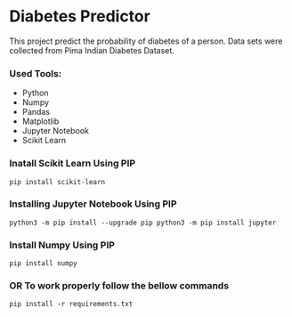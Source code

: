 # Diabetes Predictor

This project predict the probability of diabetes of a person. Data sets were collected from Pima Indian Diabetes Dataset.
### Used Tools:
* Python 
* Numpy
* Pandas
* Matplotlib
* Jupyter Notebook
* Scikit Learn

### Inatall Scikit Learn Using PIP
`
pip install scikit-learn
`
### Installing Jupyter Notebook Using PIP
`
python3 -m pip install --upgrade pip
python3 -m pip install jupyter
`
### Install Numpy Using PIP
`
pip install numpy
`

### OR To work properly follow the bellow commands
``
pip install -r requirements.txt
`` 